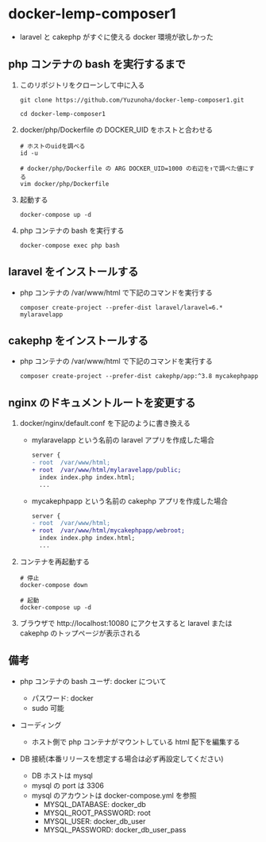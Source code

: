 # docker-lemp-composer1

- laravel と cakephp がすぐに使える docker 環境が欲しかった

## php コンテナの bash を実行するまで

1. このリポジトリをクローンして中に入る

   ```
   git clone https://github.com/Yuzunoha/docker-lemp-composer1.git

   cd docker-lemp-composer1
   ```

1. docker/php/Dockerfile の DOCKER_UID をホストと合わせる

   ```
   # ホストのuidを調べる
   id -u

   # docker/php/Dockerfile の ARG DOCKER_UID=1000 の右辺を↑で調べた値にする
   vim docker/php/Dockerfile
   ```

1. 起動する

   ```
   docker-compose up -d
   ```

1. php コンテナの bash を実行する

   ```
   docker-compose exec php bash
   ```

## laravel をインストールする

- php コンテナの /var/www/html で下記のコマンドを実行する
  ```
  composer create-project --prefer-dist laravel/laravel=6.* mylaravelapp
  ```

## cakephp をインストールする

- php コンテナの /var/www/html で下記のコマンドを実行する
  ```
  composer create-project --prefer-dist cakephp/app:^3.8 mycakephpapp
  ```

## nginx のドキュメントルートを変更する

1. docker/nginx/default.conf を下記のように書き換える

   - mylaravelapp という名前の laravel アプリを作成した場合

     ```diff
     server {
     - root  /var/www/html;
     + root  /var/www/html/mylaravelapp/public;
       index index.php index.html;
       ...
     ```

   - mycakephpapp という名前の cakephp アプリを作成した場合
     ```diff
     server {
     - root  /var/www/html;
     + root  /var/www/html/mycakephpapp/webroot;
       index index.php index.html;
       ...
     ```

1. コンテナを再起動する

   ```
   # 停止
   docker-compose down

   # 起動
   docker-compose up -d
   ```

1. ブラウザで http://localhost:10080 にアクセスすると laravel または cakephp のトップページが表示される

## 備考

- php コンテナの bash ユーザ: docker について

  - パスワード: docker
  - sudo 可能

- コーディング

  - ホスト側で php コンテナがマウントしている html 配下を編集する

- DB 接続(本番リリースを想定する場合は必ず再設定してください)
  - DB ホストは mysql
  - mysql の port は 3306
  - mysql のアカウントは docker-compose.yml を参照
    - MYSQL_DATABASE: docker_db
    - MYSQL_ROOT_PASSWORD: root
    - MYSQL_USER: docker_db_user
    - MYSQL_PASSWORD: docker_db_user_pass
